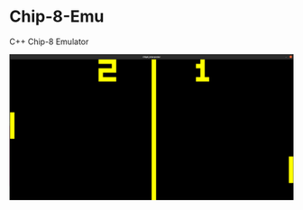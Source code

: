 # Chip-8-Emu
C++ Chip-8 Emulator


![](https://raw.githubusercontent.com/PierceMckinnon/Chip8_Emu/main/Screenshot%20from%202021-10-07%2018-46-46.png)
